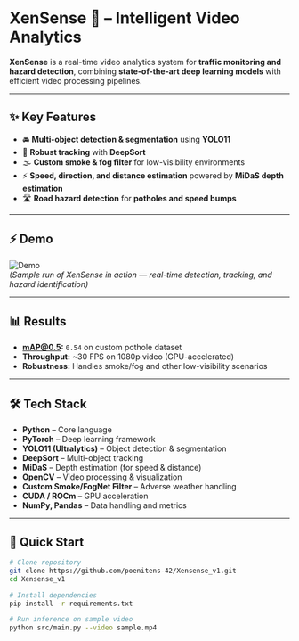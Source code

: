 # XenSense 🚦 – Intelligent Video Analytics

**XenSense** is a real-time video analytics system for **traffic monitoring and hazard detection**, combining **state-of-the-art deep learning models** with efficient video processing pipelines.

---

## ✨ Key Features
- 🚘 **Multi-object detection & segmentation** using **YOLO11**
- 🎯 **Robust tracking** with **DeepSort**  
- 🌫️ **Custom smoke & fog filter** for low-visibility environments  
- ⚡ **Speed, direction, and distance estimation** powered by **MiDaS depth estimation**  
- 🛣️ **Road hazard detection** for **potholes and speed bumps**

---

## ⚡ Demo
![Demo](results/demo.gif)  
*(Sample run of XenSense in action — real-time detection, tracking, and hazard identification)*

---

## 📊 Results
- **mAP@0.5:** `0.54` on custom pothole dataset  
- **Throughput:** ~30 FPS on 1080p video (GPU-accelerated)  
- **Robustness:** Handles smoke/fog and other low-visibility scenarios  

---

## 🛠 Tech Stack
- **Python** – Core language  
- **PyTorch** – Deep learning framework  
- **YOLO11 (Ultralytics)** – Object detection & segmentation  
- **DeepSort** – Multi-object tracking  
- **MiDaS** – Depth estimation (for speed & distance)  
- **OpenCV** – Video processing & visualization  
- **Custom Smoke/FogNet Filter** – Adverse weather handling  
- **CUDA / ROCm** – GPU acceleration  
- **NumPy, Pandas** – Data handling and metrics  

---

## 🚀 Quick Start
```bash
# Clone repository
git clone https://github.com/poenitens-42/Xensense_v1.git
cd Xensense_v1

# Install dependencies
pip install -r requirements.txt

# Run inference on sample video
python src/main.py --video sample.mp4
